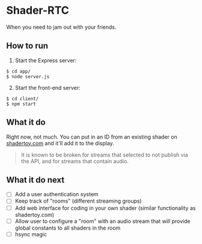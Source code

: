 # Shader-RTC

When you need to jam out with your friends.

## How to run

1. Start the Express server:

```
$ cd app/
$ node server.js
```

2. Start the front-end server:

```
$ cd client/
$ npm start
```

## What it do

Right now, not much. You can put in an ID from an existing shader on [shadertoy.com](https://www.shadertoy.com) and it'll add it to the display.

> It is known to be broken for streams that selected to not publish via the API, and for streams that contain audio.

## What it do next

- [ ] Add a user authentication system
- [ ] Keep track of "rooms" (different streaming groups)
- [ ] Add web interface for coding in your own shader (similar functionality as shadertoy.com)
- [ ] Allow user to configure a "room" with an audio stream that will provide global constants to all shaders in the room
- [ ] hsync magic
